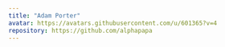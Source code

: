 ```yaml
---
title: "Adam Porter"
avatar: https://avatars.githubusercontent.com/u/601365?v=4
repository: https://github.com/alphapapa
---
```

